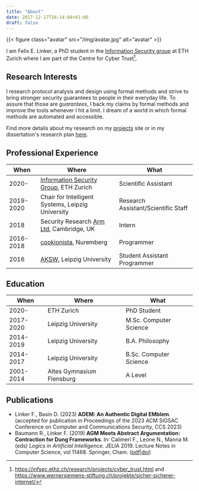 ```yaml
---
title: "About"
date: 2017-12-17T16:14:04+01:00
draft: false
---
```


{{< figure class="avatar" src="/img/avatar.jpg" alt="avatar" >}}

I am Felix E. Linker, a PhD student in the [Information Security group](https://infsec.ethz.ch/) at ETH Zurich where I am part of the Centre for Cyber Trust[^1].

[^1]: https://infsec.ethz.ch/research/projects/cyber_trust.html and https://www.wernersiemens-stiftung.ch/projekte/sicher-sicherer-internet/

## Research Interests

I research protocol analysis and design using formal methods and strive to bring stronger security guarantees to people in their everyday life.
To assure that those are *guarantees*, I back my claims by formal methods and improve the tools whenever I hit a limit.
I dream of a world in which formal methods are automated and accessible.

Find more details about my research on my [projects](/works) site or in my dissertation's research plan [here](https://github.com/felixlinker/research-plan/releases/).


## Professional Experience

When      | Where | What
----------|-------|-----
2020-     | [Information Security Group](https://infsec.ethz.ch/), ETH Zurich | Scientific Assistant
2019-2020 | Chair for Intelligent Systems, Leipzig University | Research Assistant/Scientific Staff
2018      | Security Research [Arm Ltd](https://www.arm.com/), Cambridge, UK | Intern
2016-2018 | [cookionista](https://cookionista.com/), Nuremberg | Programmer
2016      | [AKSW](http://aksw.org), Leipzig University | Student Assistant Programmer

## Education

When      | Where | What
----------|-------|-----
2020-     | ETH Zurich | PhD Student
2017-2020 | Leipzig University | M.Sc. Computer Science
2014-2019 | Leipzig University | B.A. Philosophy
2014-2017 | Leipzig University | B.Sc. Computer Science
2001-2014 | Altes Gymnasium Flensburg | A Level

## Publications

* Linker F., Basin D. (2023) **ADEM: An Authentic Digital EMblem**. (accepted for publication in Proceedings of the 2023 ACM SIGSAC Conference on Computer and Communications Security, CCS 2023)
* Baumann R., Linker F. (2019) **AGM Meets Abstract Argumentation: Contraction for Dung Frameworks**. In: Calimeri F., Leone N., Manna M. (eds) *Logics in Artificial Intelligence*. JELIA 2019. Lecture Notes in Computer Science, vol 11468. Springer, Cham. ([pdf](https://www.researchgate.net/profile/Ringo-Baumann/publication/332211310_AGM_Meets_Abstract_Argumentation_Contraction_for_Dung_Frameworks/links/5ca658184585157bd322dbfd/AGM-Meets-Abstract-Argumentation-Contraction-for-Dung-Frameworks.pdf)|[doi](https://doi.org/10.1007/978-3-030-19570-0_3))
